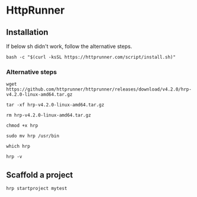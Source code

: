 # HttpRunner

## Installation

If below sh didn't work, follow the alternative steps.
```
bash -c "$(curl -ksSL https://httprunner.com/script/install.sh)"
```

### Alternative steps

```
wget https://github.com/httprunner/httprunner/releases/download/v4.2.0/hrp-v4.2.0-linux-amd64.tar.gz
```

```
tar -xf hrp-v4.2.0-linux-amd64.tar.gz
```

```
rm hrp-v4.2.0-linux-amd64.tar.gz
```

```
chmod +x hrp

sudo mv hrp /usr/bin
```

```
which hrp

hrp -v
```

## Scaffold a project

```
hrp startproject mytest
```

```

```
